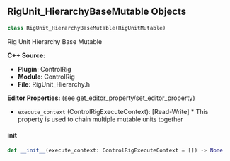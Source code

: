 ## RigUnit_HierarchyBaseMutable Objects

```python
class RigUnit_HierarchyBaseMutable(RigUnitMutable)
```

Rig Unit Hierarchy Base Mutable

**C++ Source:**

- **Plugin**: ControlRig
- **Module**: ControlRig
- **File**: RigUnit_Hierarchy.h

**Editor Properties:** (see get_editor_property/set_editor_property)

- ``execute_context`` (ControlRigExecuteContext):  [Read-Write] * This property is used to chain multiple mutable units together

<a id="unreal.RigUnit_HierarchyBaseMutable.__init__"></a>

#### __init__

```python
def __init__(execute_context: ControlRigExecuteContext = []) -> None
```

<a id="unreal.RigUnit_HierarchyGetParent"></a>